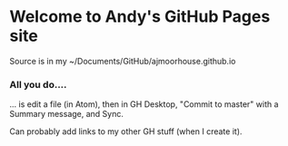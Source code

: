 # Welcome to Andy's GitHub Pages site

Source is in my ~/Documents/GitHub/ajmoorhouse.github.io

### All you do....

... is edit a file (in Atom), then in GH Desktop, "Commit to master" with a
Summary message, and Sync.

Can probably add links to my other GH stuff (when I create it).
